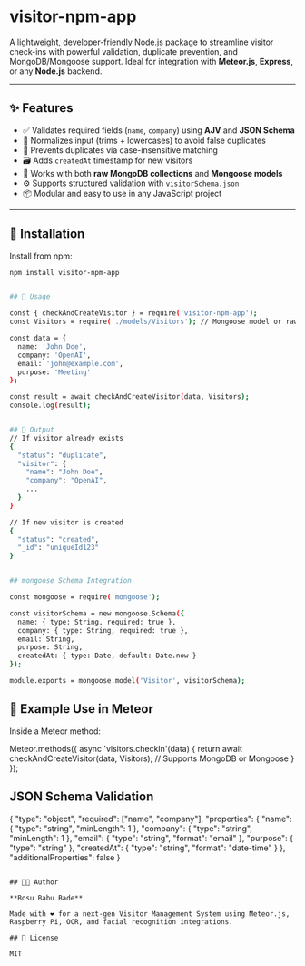 
# visitor-npm-app

A lightweight, developer-friendly Node.js package to streamline visitor check-ins with powerful validation, duplicate prevention, and MongoDB/Mongoose support. Ideal for integration with **Meteor.js**, **Express**, or any **Node.js** backend.

---

## ✨ Features

- ✅ Validates required fields (`name`, `company`) using **AJV** and **JSON Schema**
- 🧠 Normalizes input (trims + lowercases) to avoid false duplicates
- 🔁 Prevents duplicates via case-insensitive matching
- 🗃️ Adds `createdAt` timestamp for new visitors
- 🔗 Works with both **raw MongoDB collections** and **Mongoose models**
- ⚙️ Supports structured validation with `visitorSchema.json`
- 📦 Modular and easy to use in any JavaScript project

---

## 🚀 Installation

Install from npm:

```bash
npm install visitor-npm-app


## 🚀 Usage

const { checkAndCreateVisitor } = require('visitor-npm-app');
const Visitors = require('./models/Visitors'); // Mongoose model or raw collection

const data = {
  name: 'John Doe',
  company: 'OpenAI',
  email: 'john@example.com',
  purpose: 'Meeting'
};

const result = await checkAndCreateVisitor(data, Visitors);
console.log(result);


## 🧾 Output
// If visitor already exists
{
  "status": "duplicate",
  "visitor": {
    "name": "John Doe",
    "company": "OpenAI",
    ...
  }
}

// If new visitor is created
{
  "status": "created",
  "_id": "uniqueId123"
}


## mongoose Schema Integration

const mongoose = require('mongoose');

const visitorSchema = new mongoose.Schema({
  name: { type: String, required: true },
  company: { type: String, required: true },
  email: String,
  purpose: String,
  createdAt: { type: Date, default: Date.now }
});

module.exports = mongoose.model('Visitor', visitorSchema);


```

## 🧪 Example Use in Meteor

Inside a Meteor method:

Meteor.methods({
  async 'visitors.checkIn'(data) {
    return await checkAndCreateVisitor(data, Visitors); // Supports MongoDB or Mongoose
  }
});

## JSON Schema Validation

{
  "type": "object",
  "required": ["name", "company"],
  "properties": {
    "name": { "type": "string", "minLength": 1 },
    "company": { "type": "string", "minLength": 1 },
    "email": { "type": "string", "format": "email" },
    "purpose": { "type": "string" },
    "createdAt": { "type": "string", "format": "date-time" }
  },
  "additionalProperties": false
}


```

## 🧑‍💻 Author

**Bosu Babu Bade**

Made with ❤️ for a next-gen Visitor Management System using Meteor.js, Raspberry Pi, OCR, and facial recognition integrations.

## 📄 License

MIT
